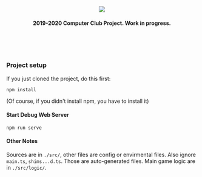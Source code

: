 <h1 align="center">
  <br>
  <br>
    <img src="https://i.imgur.com/YpMLlfv.png"></img>
  <h4 align="center">
  2019-2020 Computer Club Project. Work in progress.
  </h4>
  <!--h5 align="center">
    <a href="#maven">Maven</a>&nbsp;&nbsp;
  </h5-->
  <br>
  <br>
  <br>
</h1>


### Project setup

If you just cloned the project, do this first:

```
npm install
```

(Of course, if you didn't install npm, you have to install it)

#### Start Debug Web Server

```
npm run serve
```

#### Other Notes

Sources are in `./src/`, other files are config or envirmental files. Also ignore `main.ts`, `shims...d.ts`. Those are auto-generated files. Main game logic are in `./src/logic/`. 

